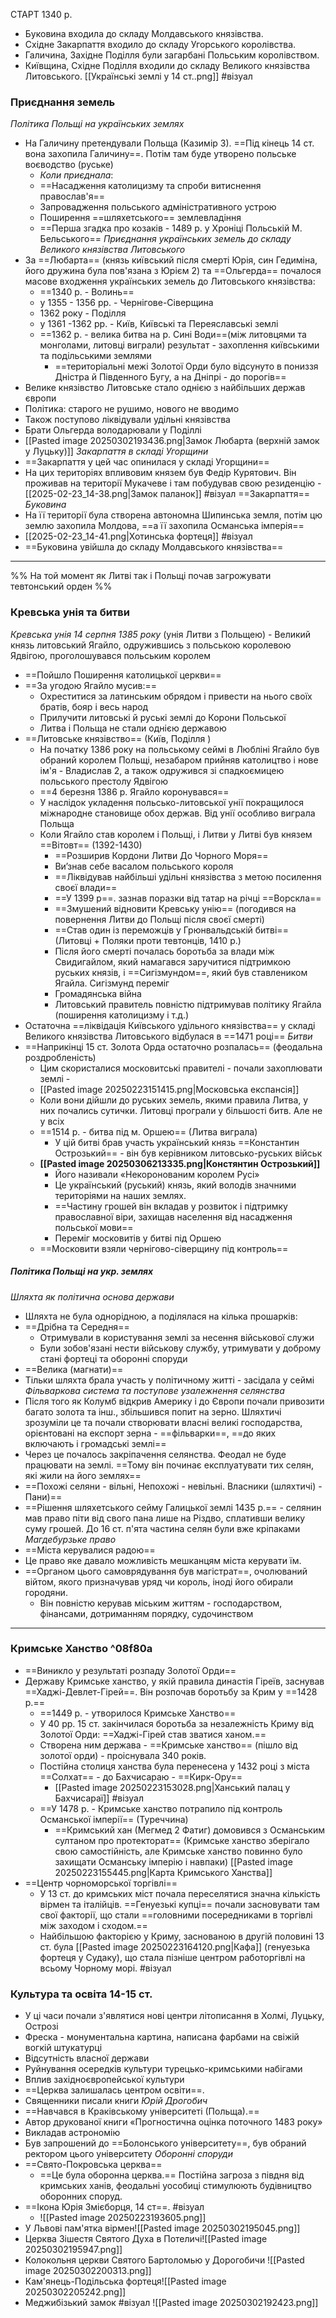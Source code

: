 СТАРТ 1340 р.
- Буковина входила до складу Молдавського князівства.
- Східне Закарпаття входило до складу Угорського королівства.
- Галичина, Західне Поділля були загарбані Польським королівством.
- Київщина, Східне Поділля входили до складу Великого князівства Литовського.
[[Українські землі у 14 ст..png]] #візуал 
### Приєднання земель
*Політика Польщі на українських землях*
- На Галичину претендували Польща (Казимір 3). ==Під кінець 14 ст. вона захопила Галичину==. Потім там буде утворено польське воєводство (руське)
	- *Коли приєднала*:
	- ==Насадження католицизму та спроби витиснення православ'я==
	- Запровадження польського адміністративного устрою
	- Поширення ==шляхетського== землевладіння
	- ==Перша згадка про козаків - 1489 р. у Хроніці Польській М. Бельського==
 *Приєднання українських земель до складу Великого князівства Литовського*
- За ==Любарта== (князь київський після смерті Юрія, син Гедиміна, його дружина була пов'язана з Юрієм 2) та ==Ольгерда== почалося масове входження українських земель до Литовського князівства:
	- ==1340 р. - Волинь==
	- у 1355 - 1356 рр.  - Чернігове-Сіверщина
	- 1362 року - Поділля
	- у 1361 -1362 рр. - Київ, Київські та Переяславські землі
	- ==1362 р. - велика битва на р. Сині Води==(між литовцями та монголами, литовці виграли) результат - захоплення київськими та подільськими землями
		- ==територіальні межі Золотої Орди було відсунуто в пониззя Дністра й Південного Бугу, а на Дніпрі - до порогів==
- Велике князівство Литовське стало  однією з найбільших держав європи
- Політика: старого не рушимо, нового не вводимо
- Також поступово ліквідували удільні князівства
- Брати Ольгерда володарювали у Поділлі
- [[Pasted image 20250302193436.png|Замок Любарта (верхній замок у Луцьку)]] 
*Закарпаття в складі Угорщини*
 - ==Закарпаття у цей час опинилася у складі Угорщини==
 - На цих територіях впливовим князем був Федір Курятович. Він проживав на території Мукачеве і там побудував свою резиденцію - [[2025-02-23_14-38.png|Замок паланок]] #візуал  ==Закарпаття==
 *Буковина*
 - На її території була створена автономна Шипинська земля, потім цю землю захопила Молдова, ==а її захопила Османська імперія==
 - [[2025-02-23_14-41.png|Хотинська фортеця]] #візуал 
 - ==Буковина увійшла до складу Молдавського князівства==
---

 %% На той момент як Литві так і Польщі почав загрожувати тевтонський орден %%

### Кревська унія та битви
*Кревська унія 14 серпня 1385 року* (унія Литви з Польщею) - Великий князь литовський Ягайло, одружившись з польською королевою Ядвігою, проголошувався польським королем
- ==Пойшло Поширення католицької церкви==
- ==За угодою Ягайло мусив:==
	- Охреститися за латинським обрядом і привести на нього своїх братів, бояр і весь народ
	- Прилучити литовські й руські землі до Корони Польської
	- Литва і Польща не стали однією державою
- ==Литовське князівство== (Київ, Поділля )
	- На початку 1386 року на польському сеймі в Любліні Ягайло був обраний королем Польщі, незабаром прийняв католицтво і нове ім'я - Владислав 2, а також одружився зі спадкоємицею польського престолу Ядвігою
	- ==4 березня 1386 р. Ягайло коронувався==
	- У наслідок укладення польсько-литовської унії покращилося міжнародне становище обох держав. Від унії особливо виграла Польща
	- Коли Ягайло став королем і Польщі, і Литви у Литві був князем ==Вітовт== (1392-1430)
		- ==Розширив Кордони Литви До Чорного Моря==
		- Виʼзнав себе васалом польського короля
		- ==Ліквідував найбільші удільні князівства з метою посилення своєї влади==
		- ==У 1399 р==. зазнав поразки від татар на річці ==Ворскла==
		- ==Змушений відновити Кревську унію== (погодився на повернення Литви до Польщі після своєї смерті)
		- ==Став один із переможців у Грюнвальдській битві== (Литовці + Поляки проти тевтонців, 1410 р.)
		- Після його смерті почалась боротьба за влади між Свидигайлом, який намагався заручитися підтримкою руських князів, і ==Сигізмундом==, який був ставлеником Ягайла. Сигізмунд переміг
		- Громадянська війна
		- Литовський правитель повністю підтримував політику Ягайла (поширення католицизму і т.д.)
- Остаточна ==ліквідація Київського удільного князівства== у складі Великого князівства Литовського відбулася в ==1471 році==
*Битви*
- ==Наприкінці 15 ст. Золота Орда остаточно розпалась== (феодальна роздробленість)
	 - Цим скористалися московитські правителі - почали захоплювати землі - 
	 - [[Pasted image 20250223151415.png|Московська експансія]]
	 - Коли вони дійшли до руських земель, якими правила Литва, у них почались сутички. Литовці програли у більшості битв. Але не у всіх
	 - ==1514 р. - битва під м. Оршею== (Литва виграла)
		 - У цій битві брав участь український князь ==Константин Острозький== - він був керівником литовсько-руських військ
	 - **[[Pasted image 20250306213335.png|Констянтин Острозький]]**
		- Його називали «Некоронованим королем Русі»
		- Це український (руський) князь, який володів значними територіями на наших землях. 
		- ==Частину грошей він вкладав у розвиток і підтримку православної віри, захищав населення від насадження польської мови==
		- Переміг московитів у битві під Оршею
	 - ==Московити взяли чернігово-сіверщину під контроль==
##### *Політика Польщі на укр. землях*
 *Шляхта як політична основа держави*
- Шляхта не була однорідною, а поділялася на кілька прошарків:
- ==Дрібна та Середня==
	- Отримували в користування землі за несення військової служи
	- Були зобов'язані нести військову службу, утримувати у доброму стані фортеці та оборонні споруди
- ==Велика (магнати)==
- Тільки шляхта брала участь у політичному житті - засідала у сеймі
*Фільваркова система та поступове узалежнення селянства*
- Після того як Колумб відкрив Америку і до Європи почали привозити багато золота та інш., збільшився попит на зерно. Шляхтичі зрозуміли це та почали створювати власні великі господарства, орієнтовані на експорт зерна - ==фільварки==, ==до яких включають і громадські землі==
- Через це почалось закріпачення селянства. Феодал не буде працювати на землі. ==Тому він починає експлуатувати тих селян, які жили на його землях==
- ==Похожі селяни - вільні, Непохожі - невільні. Власники (шляхтичі) - Пани)==
- ==Рішення шляхетського сейму Галицької землі 1435 р.== - селянин мав право піти від свого пана лише на Різдво, сплативши велику суму грошей. До 16 ст. п'ята частина селян були вже кріпаками
*Магдебурзьке право*
- ==Міста керувалися радою==
- Це право яке давало можливість мешканцям міста керувати їм.
- ==Органом цього самоврядування був магістрат==, очолюваний війтом, якого призначував уряд чи король, іноді його обирали городяни.
	 - Він повністю керував міським життям - господарством, фінансами, дотриманням порядку, судочинством

---
 
### Кримське Ханство ^08f80a
- ==Виникло у результаті розпаду Золотої Орди==
- Державу Кримське ханство, у якій правила династія Гіреїв, заснував ==Хаджі-Девлет-Гірей==. Він розпочав боротьбу за Крим у ==1428 р.==
	- ==1449 р. - утворилося Кримське Ханство==
	- У 40 рр. 15 ст. закінчилася боротьба за незалежність Криму від Золотої Орди: ==Хаджі-Гірей став зватися ханом.==
	- Створена ним держава - ==Кримське ханство== (пішло від золотої орди) - проіснувала 340 років.
	- Постійна столиця ханства була перенесена у 1432 році з міста ==Солхат== - до Бахчисараю - ==Кирк-Ору==
		- [[Pasted image 20250223153028.png|Ханський палац у Бахчисараї]] #візуал
	- ==У 1478 р. - Кримське ханство потрапило під контроль Османської імперії== (Туреччина)
		- ==Кримський хан (Мегмед 2 Фатиг) домовився з Османським султаном про протекторат== (Кримське ханство зберігало свою самостійність, але Кримське ханство повинно було захищати Османську імперію і навпаки)
		 [[Pasted image 20250223155445.png|Карта Кримського Ханства]]
- ==Центр чорноморської торгівлі== 
	 - У 13 ст. до кримських міст почала переселятися значна кількість вірмен та італійців. ==Генуезькі купці== почали засновувати там свої факторії, що стали ==головними посередниками в торгівлі між заходом і сходом.==
	 - Найбільшою факторією у Криму, заснованою в другій половині 13 ст. була [[Pasted image 20250223164120.png|Кафа]] (генуезька фортеця у Судаку), що стала пізніше центром работоргівлі на всьому Чорному морі.  #візуал 

### Культура та освіта 14-15 ст.
- У ці часи почали з'являтися нові центри літописання в Холмі, Луцьку, Острозі 
- Фреска - монументальна картина, написана фарбами на свіжій вогкій штукатурці
- Відсутність власної держави
- Руйнування осередків культури турецько-кримськими набігами
- Вплив західноєвропейської культури
- ==Церква залишалась центром освіти==. 
- Священники писали книги
*Юрій Дрогобич*
 - ==Навчався в Краківському університеті (Польща).==
 - Автор друкованої книги «Прогностична оцінка поточного 1483 року»
 - Викладав астрономію
 - Був запрошений до ==Болонського університету==, був обраний ректором цього університету
 *Оборонні споруди*
- ==Свято-Покровська церква==
	- ==Це була оборонна церква.== Постійна загроза з півдня від кримських ханів, феодальні уособиці стимулюють будівництво оборонних споруд.
- ==Ікона Юрія Змієборця, 14 ст==. #візуал 
	- ![[Pasted image 20250223193605.png]]
- У Львові пам'ятка вірмен![[Pasted image 20250302195045.png]]
- Церква Зішестя Святого Духа в Потеличі![[Pasted image 20250302195947.png]]
- Колокольня церкви Святого Бартоломью у Дорогобичи ![[Pasted image 20250302200313.png]]
- Кам'янець-Подільська фортеця![[Pasted image 20250302205242.png]]
- Меджибізький замок #візуал 
![[Pasted image 20250302192423.png]]
 




